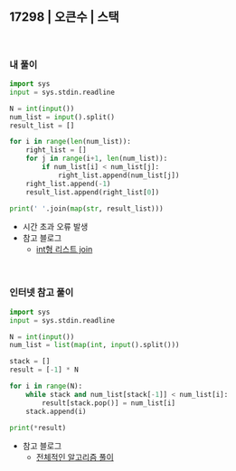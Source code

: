 ## 17298 | 오큰수 | 스택
<br>

### 내 풀이
```python
import sys
input = sys.stdin.readline

N = int(input())
num_list = input().split()
result_list = []

for i in range(len(num_list)):
    right_list = []
    for j in range(i+1, len(num_list)):
        if num_list[i] < num_list[j]:
            right_list.append(num_list[j])
    right_list.append(-1)
    result_list.append(right_list[0])

print(' '.join(map(str, result_list)))
```
+ 시간 초과 오류 발생
+ 참고 블로그
  - [int형 리스트 join](https://hyesun03.github.io/2017/04/08/python_int_join/)

<br>

### 인터넷 참고 풀이
```python
import sys
input = sys.stdin.readline

N = int(input())
num_list = list(map(int, input().split()))

stack = []
result = [-1] * N

for i in range(N):
    while stack and num_list[stack[-1]] < num_list[i]:
        result[stack.pop()] = num_list[i]
    stack.append(i)

print(*result)
```
+ 참고 블로그
    - [전체적인 알고리즘 풀이](https://codingspooning.tistory.com/125)